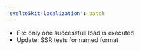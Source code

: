 ```yaml
---
'svelte5kit-localization': patch
---
```


- Fix: only one successfull load is executed
- Update: SSR tests for named format
